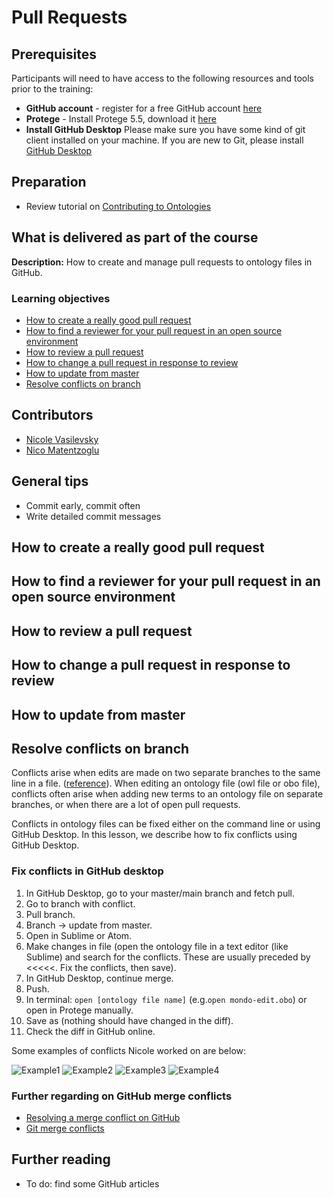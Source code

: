 # Pull Requests

## Prerequisites
Participants will need to have access to the following resources and tools prior to the training:  
- **GitHub account** - register for a free GitHub account [here](https://github.com/join?ref_cta=Sign+up&ref_loc=header+logged+out&ref_page=%2F&source=header-home)  
- **Protege** - Install Protege 5.5, download it [here](https://protege.stanford.edu/)  
- **Install GitHub Desktop** Please make sure you have some kind of git client installed on your machine. If you are new to Git, please install [GitHub Desktop](https://desktop.github.com/)  

## Preparation
- Review tutorial on [Contributing to Ontologies](contributing-to-obo-ontologies.md)

## What is delivered as part of the course

**Description:** How to create and manage pull requests to ontology files in GitHub.

### Learning objectives

- [How to create a really good pull request](#good-pr)
- [How to find a reviewer for your pull request in an open source environment](#reviewer)
- [How to review a pull request](#review)
- [How to change a pull request in response to review](#change)
- [How to update from master](#update)
- [Resolve conflicts on branch](#conflict)


## Contributors
- [Nicole Vasilevsky](https://orcid.org/0000-0001-5208-3432)
- [Nico Matentzoglu](https://orcid.org/0000-0002-7356-1779)

## General tips
- Commit early, commit often
- Write detailed commit messages

<a name="good-pr"></a> 
## How to create a really good pull request

<a name="reviewer"></a> 
## How to find a reviewer for your pull request in an open source environment

<a name="review"></a> 
## How to review a pull request

<a name="change"></a> 
## How to change a pull request in response to review

<a name="update"></a> 
## How to update from master

<a name="conflict"></a> 
## Resolve conflicts on branch

Conflicts arise when edits are made on two separate branches to the same line in a file. ([reference](https://www.atlassian.com/git/tutorials/using-branches/merge-conflicts#:~:text=A%20conflict%20arises%20when%20two,to%20help%20resolve%20merge%20conflicts)). When editing an ontology file (owl file or obo file), conflicts often arise when adding new terms to an ontology file on separate branches, or when there are a lot of open pull requests.

Conflicts in ontology files can be fixed either on the command line or using GitHub Desktop. In this lesson, we describe how to fix conflicts using GitHub Desktop.

### Fix conflicts in GitHub desktop
1. In GitHub Desktop, go to your master/main branch and fetch pull. 
2. Go to branch with conflict. 
3. Pull branch. 
4. Branch -> update from master. 
5. Open in Sublime or Atom. 
6. Make changes in file (open the ontology file in a text editor (like Sublime) and search for the conflicts. These are usually preceded by <<<<<. Fix the conflicts, then save). 
7. In GitHub Desktop, continue merge. 
8. Push. 
9. In terminal: `open [ontology file name]` (e.g.`open mondo-edit.obo`) or open in Protege manually. 
10. Save as (nothing should have changed in the diff). 
11. Check the diff in GitHub online. 

Some examples of conflicts Nicole worked on are below:  

![Example1](images/FixGitHubConflicts/Slide1.jpeg)
![Example2](images/FixGitHubConflicts/Slide2.jpeg)
![Example3](images/FixGitHubConflicts/Slide3.jpeg)
![Example4](images/FixGitHubConflicts/Slide4.jpeg)

### Further regarding on GitHub merge conflicts
- [Resolving a merge conflict on GitHub](https://docs.github.com/en/pull-requests/collaborating-with-pull-requests/addressing-merge-conflicts/resolving-a-merge-conflict-on-github)
- [Git merge conflicts
](https://www.atlassian.com/git/tutorials/using-branches/merge-conflicts)

## Further reading
- To do: find some GitHub articles
